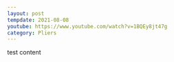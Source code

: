 ```yaml
---
layout: post
tempdate: 2021-08-08
youtube: https://www.youtube.com/watch?v=1BQEy8jt47g
category: Pliers
---
```

test content